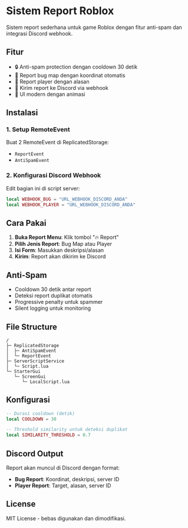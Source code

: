 # Sistem Report Roblox

Sistem report sederhana untuk game Roblox dengan fitur anti-spam dan integrasi Discord webhook.

## Fitur

- 🔒 Anti-spam protection dengan cooldown 30 detik
- 🐛 Report bug map dengan koordinat otomatis
- 👤 Report player dengan alasan
- 🔗 Kirim report ke Discord via webhook
- 🎨 UI modern dengan animasi

## Instalasi

### 1. Setup RemoteEvent
Buat 2 RemoteEvent di ReplicatedStorage:
- `ReportEvent`
- `AntiSpamEvent`

### 2. Konfigurasi Discord Webhook
Edit bagian ini di script server:
```lua
local WEBHOOK_BUG = "URL_WEBHOOK_DISCORD_ANDA"
local WEBHOOK_PLAYER = "URL_WEBHOOK_DISCORD_ANDA"
```

## Cara Pakai

1. **Buka Report Menu**: Klik tombol "🔥 Report"
2. **Pilih Jenis Report**: Bug Map atau Player
3. **Isi Form**: Masukkan deskripsi/alasan
4. **Kirim**: Report akan dikirim ke Discord

## Anti-Spam

- Cooldown 30 detik antar report
- Deteksi report duplikat otomatis
- Progressive penalty untuk spammer
- Silent logging untuk monitoring

## File Structure

```
/
├─ ReplicatedStorage
│  ├─ AntiSpamEvent
│  └─ ReportEvent
├─ ServerScriptService
│  └─ Script.lua
└─ StarterGui
   └─ ScreenGui
      └─ LocalScript.lua
```

## Konfigurasi

```lua
-- Durasi cooldown (detik)
local COOLDOWN = 30

-- Threshold similarity untuk deteksi duplikat
local SIMILARITY_THRESHOLD = 0.7
```

## Discord Output

Report akan muncul di Discord dengan format:
- **Bug Report**: Koordinat, deskripsi, server ID
- **Player Report**: Target, alasan, server ID

## License

MIT License - bebas digunakan dan dimodifikasi.
